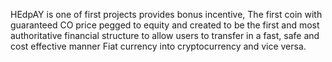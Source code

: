 HEdpAY is one of first projects provides bonus incentive, The first coin with guaranteed CO price pegged to equity and created to be the first and most authoritative financial structure to allow users to transfer in a fast, safe and cost effective manner Fiat currency into cryptocurrency and vice versa.